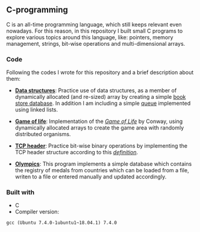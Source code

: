 <!-- C-programming -->
## C-programming
C is an all-time programming language, which still keeps relevant even nowadays. For this reason, 
in this repository I built small C programs to explore various topics around this language, like:
pointers, memory management, strings, bit-wise operations and multi-dimensional arrays.

### Code
Following the codes I wrote for this repository and a brief description about them:

* [**Data structures**](src/data-structures): Practice use of data structures, as a member of dynamically allocated (and re-sized) array by creating a simple [book store database](src/data-structures/book-store). In addition I am including a simple [queue](src/data-structures/queue) implemented using linked lists.

* [**Game of life**](src/gameoflife): Implementation of the [*Game of Life*](http://en.m.wikipedia.org/wiki/Conway%27s_Game_of_Life) by Conway, using dynamically allocated arrays to create the game area with randomly distributed organisms.

* [**TCP header**](src/tcpheader): Practice bit-wise binary operations by implementing the TCP header structure according to this [*definition*](https://en.wikipedia.org/wiki/Transmission_Control_Protocol#TCP_segment_structure).

* [**Olympics**](src/olympics): This program implements a simple database which contains the registry of medals from countries which can be loaded from a file, writen to a file or entered manually and updated accordingly.

### Built with
* C 
* Compiler version:
```
gcc (Ubuntu 7.4.0-1ubuntu1~18.04.1) 7.4.0
```